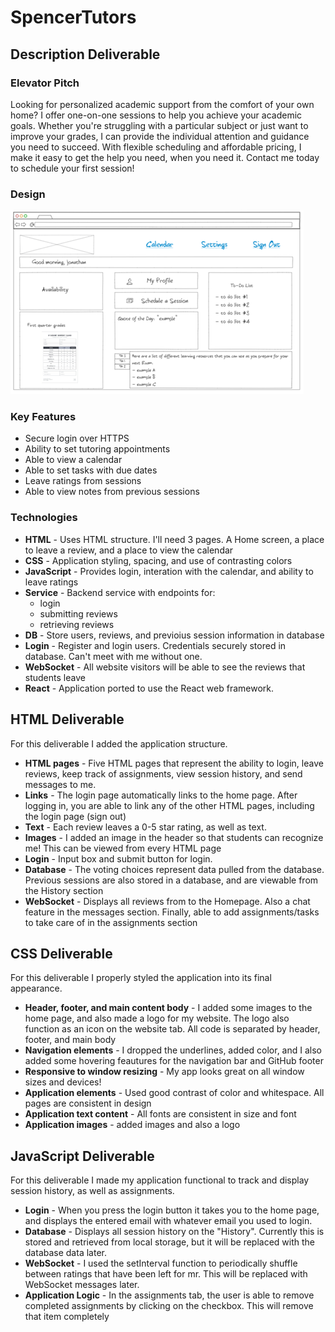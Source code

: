 # SpencerTutors
## Description Deliverable
### Elevator Pitch
Looking for personalized academic support from the comfort of your own home? I offer one-on-one sessions to help you achieve your academic goals. Whether you're struggling with a particular subject or just want to improve your grades, I can provide the individual attention and guidance you need to succeed. With flexible scheduling and affordable pricing, I make it easy to get the help you need, when you need it. Contact me today to schedule your first session!
### Design
<picture>
  <source media="(prefers-color-scheme: dark)" srcset="Picture1.png">
  <img alt="This picture was made with NinjaMock. If you can't see it, I had a really hard time figuring out how to include it in here since I needed a URL" src="Picture1.png">
</picture>

### Key Features
- Secure login over HTTPS
- Ability to set tutoring appointments
- Able to view a calendar
- Able to set tasks with due dates
- Leave ratings from sessions
- Able to view notes from previous sessions
### Technologies
- **HTML** - Uses HTML structure. I'll need 3 pages. A Home screen, a place to leave a review, and a place to view the calendar
- **CSS** - Application styling, spacing, and use of contrasting colors
- **JavaScript** - Provides login, interation with the calendar, and ability to leave ratings
- **Service** - Backend service with endpoints for:
    - login
    - submitting reviews
    - retrieving reviews
- **DB** - Store users, reviews, and previoius session information in database
- **Login** - Register and login users. Credentials securely stored in database. Can't meet with me without one.
- **WebSocket** - All website visitors will be able to see the reviews that students leave
- **React** - Application ported to use the React web framework.
## HTML Deliverable
For this deliverable I added the application structure.
- **HTML pages** - Five HTML pages that represent the ability to login, leave reviews, keep track of assignments, view session history, and send messages to me.
- **Links** - The login page automatically links to the home page. After logging in, you are able to link any of the other HTML pages, including the login page (sign out)
- **Text** - Each review leaves a 0-5 star rating, as well as text.
- **Images** - I added an image in the header so that students can recognize me! This can be viewed from every HTML page
- **Login** - Input box and submit button for login.
- **Database** - The voting choices represent data pulled from the database. Previous sessions are also stored in a database, and are viewable from the History section
- **WebSocket** - Displays all reviews from to the Homepage. Also a chat feature in the messages section. Finally, able to add assignments/tasks to take care of in the assignments section

## CSS Deliverable
For this deliverable I properly styled the application into its final appearance.

- **Header, footer, and main content body** - I added some images to the home page, and also made a logo for my website. The logo also function as an icon on the website tab. All code is separated by header, footer, and main body
- **Navigation elements** - I dropped the underlines, added color, and I also added some hovering feautures for the navigation bar and GitHub footer
- **Responsive to window resizing** - My app looks great on all window sizes and devices!
- **Application elements** - Used good contrast of color and whitespace. All pages are consistent in design
- **Application text content** - All fonts are consistent in size and font
- **Application images** - added images and also a logo

## JavaScript Deliverable
For this deliverable I made my application functional to track and display session history, as well as assignments.

- **Login** - When you press the login button it takes you to the home page, and displays the entered email with whatever email you used to login.
- **Database** - Displays all session history on the "History". Currently this is stored and retrieved from local storage, but it will be replaced with the database data later.
- **WebSocket** - I used the setInterval function to periodically shuffle between ratings that have been left for mr. This will be replaced with WebSocket messages later.
- **Application Logic** - In the assignments tab, the user is able to remove completed assignments by clicking on the checkbox. This will remove that item completely
